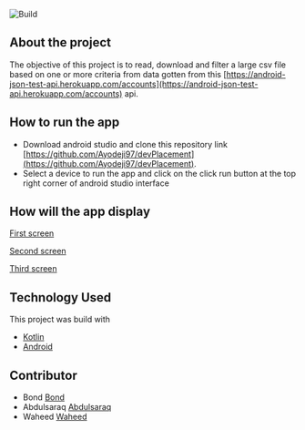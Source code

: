 ![Build](https://github.com/Ayodeji97/devPlacement/workflows/Build/badge.svg)

## About the project

The objective of this project is to read, download and filter a large csv file based on one or more criteria from data gotten from this [https://android-json-test-api.herokuapp.com/accounts](https://android-json-test-api.herokuapp.com/accounts) api.

## How to run the app

* Download android studio and clone this repository link [https://github.com/Ayodeji97/devPlacement](https://github.com/Ayodeji97/devPlacement).
* Select a device to run the app and click on the click run button at the top right corner of android studio interface

## How will the app display
[First screen](https://www.online-convert.com/downloadfile/7115b3e1-adbc-4a2f-a0c5-dec3ddb2ea95/241167aa-4415-4686-bb17-7120419e87f7)

[Second screen](https://www.online-convert.com/downloadfile/7115b3e1-adbc-4a2f-a0c5-dec3ddb2ea95/060a4eb8-39ad-413c-961f-f994fbd6abc0)

[Third screen](https://www.online-convert.com/downloadfile/7115b3e1-adbc-4a2f-a0c5-dec3ddb2ea95/86e33850-38e4-40e7-bfc1-bc272859c4f4)

## Technology Used
This project was build with 
* [Kotlin](https://kotlinlang.org/docs/reference/)
* [Android](https://developer.android.com/docs)

## Contributor
* Bond [Bond](https://github.com/bondz)
* Abdulsaraq [Abdulsaraq](https://github.com/darothub)
* Waheed [Waheed](https://github.com/wptechprodigy)



